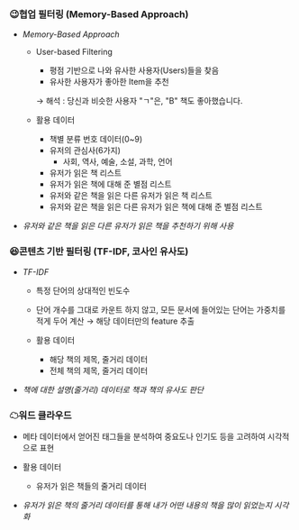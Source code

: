 ### **😉협업 필터링 (Memory-Based Approach)**

- *Memory-Based Approach*
    - User-based Filtering
        - 평점 기반으로 나와 유사한 사용자(Users)들을 찾음
        - 유사한 사용자가 좋아한 Item을 추천
        
        → 해석 : 당신과 비슷한 사용자 "ㄱ"은, "B" 책도 좋아했습니다.
        
    - 활용 데이터
        - 책별 분류 번호 데이터(0~9)
        - 유저의 관심사(6가지)
            - 사회, 역사, 예술, 소설, 과학, 언어
        - 유저가 읽은 책 리스트
        - 유저가 읽은 책에 대해 준 별점 리스트
        - 유저와 같은 책을 읽은 다른 유저가 읽은 책 리스트
        - 유저와 같은 책을 읽은 다른 유저가 읽은 책에 대해 준 별점 리스트
        
- *유저와 같은 책을 읽은 다른 유저가 읽은 책을 추천하기 위해 사용*
            

### **😆콘텐츠 기반 필터링 (TF-IDF, 코사인 유사도)**

- *TF-IDF*
    - 특정 단어의 상대적인 빈도수
    - 단어 개수를 그대로 카운트 하지 않고, 모든 문서에 들어있는 단어는 가중치를 적게 두어 계산 → 해당 데이터만의 feature 추출
    
    - 활용 데이터
        - 해당 책의 제목, 줄거리 데이터
        - 전체 책의 제목, 줄거리 데이터
        
- *책에 대한 설명(줄거리) 데이터로 책과 책의 유사도 판단*

### **☁워드 클라우드**
- 메타 데이터에서 얻어진 태그들을 분석하여 중요도나 인기도 등을 고려하여 시각적으로 표현

- 활용 데이터
    - 유저가 읽은 책들의 줄거리 데이터

- *유저가 읽은 책의 줄거리 데이터를 통해 내가 어떤 내용의 책을 많이 읽었는지 시각화*

